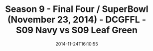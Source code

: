 ---
title: Season 9 - Final Four / SuperBowl (November 23, 2014) - DCGFFL - S09 Navy vs
  S09 Leaf Green
teams-score:
- team: _teams/s09-navy-rear-admirals.md
  score:
- team: _teams/s09-leaf-green.md
  score: 26
mvp: John Woods (Navy), Markco Stroman (Leaf)
game-ball: N/A
sportsperson: ''
season: 9
week:
date: '2014-11-24T16:10:55'
pageid: season-9-final-four-superbowl-4463-vs-4459
---
